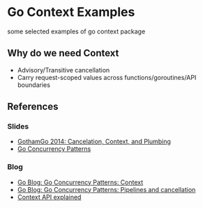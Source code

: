 # Go Context Examples

some selected examples of go context package

## Why do we need Context

* Advisory/Transitive cancellation
* Carry request-scoped values across functions/goroutines/API boundaries


## References

### Slides

* [GothamGo 2014: Cancelation, Context, and Plumbing](https://talks.golang.org/2014/gotham-context.slide#1)
* [Go Concurrency Patterns](https://talks.golang.org/2012/concurrency.slide#1)

### Blog

* [Go Blog: Go Concurrency Patterns: Context](https://blog.golang.org/context)
* [Go Blog: Go Concurrency Patterns: Pipelines and cancellation](https://blog.golang.org/pipelines)
* [Context API explained](https://siadat.github.io/post/context)
